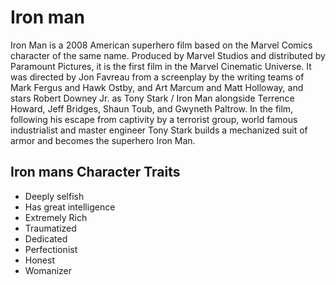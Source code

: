 # Iron man

Iron Man is a 2008 American superhero film based on the Marvel Comics character of the same name. Produced by Marvel Studios and distributed by Paramount Pictures, it is the first film in the Marvel Cinematic Universe. It was directed by Jon Favreau from a screenplay by the writing teams of Mark Fergus and Hawk Ostby, and Art Marcum and Matt Holloway, and stars Robert Downey Jr. as Tony Stark / Iron Man alongside Terrence Howard, Jeff Bridges, Shaun Toub, and Gwyneth Paltrow. In the film, following his escape from captivity by a terrorist group, world famous industrialist and master engineer Tony Stark builds a mechanized suit of armor and becomes the superhero Iron Man.

## Iron mans Character Traits

* Deeply selfish
* Has great intelligence
* Extremely Rich
* Traumatized
* Dedicated
* Perfectionist
* Honest
* Womanizer
